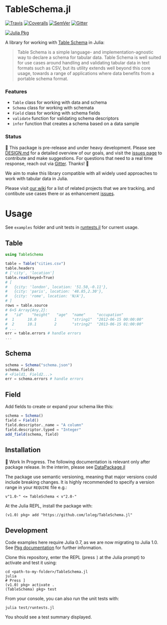 # TableSchema.jl

[![Travis](https://travis-ci.org/frictionlessdata/tableschema-jl.svg?branch=master)](https://travis-ci.org/frictionlessdata/tableschema-jl)
[![Coveralls](http://img.shields.io/coveralls/frictionlessdata/tableschema-jl.svg?branch=master)](https://coveralls.io/r/frictionlessdata/tableschema-jl?branch=master)
[![SemVer](https://img.shields.io/badge/versions-SemVer-brightgreen.svg)](http://semver.org/)
[![Gitter](https://img.shields.io/gitter/room/frictionlessdata/chat.svg)](https://gitter.im/frictionlessdata/chat)

[![Julia Pkg](http://pkg.julialang.org/badges/JSON_1.0.svg)](http://pkg.julialang.org/?pkg=tableschema&ver=1.0)

A library for working with [Table Schema](http://specs.frictionlessdata.io/table-schema/) in Julia:

> Table Schema is a simple language- and implementation-agnostic way to declare a schema for tabular data. Table Schema is well suited for use cases around handling and validating tabular data in text formats such as CSV, but its utility extends well beyond this core usage, towards a range of applications where data benefits from a portable schema format.

### Features

- `Table` class for working with data and schema
- `Schema` class for working with schemata
- `Field` class for working with schema fields
- `validate` function for validating schema descriptors
- `infer` function that creates a schema based on a data sample

### Status

:construction: This package is pre-release and under heavy development. Please see [DESIGN.md](DESIGN.md) for a detailed overview of our goals, and visit the [issues page](https://github.com/frictionlessdata/tableschema-jl/issues) to contribute and make suggestions. For questions that need to a real time response, reach out via [Gitter](https://gitter.im/frictionlessdata/chat). Thanks! :construction:

We aim to make this library compatible with all widely used approaches to work with tabular data in Julia.

Please visit [our wiki](https://github.com/frictionlessdata/datapackage-jl/wiki) for a list of related projects that we are tracking, and contibute use cases there or as enhancement [issues](https://github.com/frictionlessdata/tableschema-jl/issues).

# Usage

See `examples` folder and unit tests in [runtests.jl](test/runtests.jl) for current usage.

## Table

```Julia
using TableSchema

table = Table("cities.csv")
table.headers
# ['city', 'location']
table.read(keyed=True)
# [
#   {city: 'london', location: '51.50,-0.11'},
#   {city: 'paris', location: '48.85,2.30'},
#   {city: 'rome', location: 'N/A'},
# ]
rows = table.source
# 6×5 Array{Any,2}:
#   "id"    "height"   "age"  "name"     "occupation"         
#  1      10.0        1       "string1"  "2012-06-15 00:00:00"
#  2      10.1        2       "string2"  "2013-06-15 01:00:00"
# ...
err = table.errors # handle errors
...
```

## Schema

```Julia
schema = Schema("schema.json")
schema.fields
# <Field1, Field2...>
err = schema.errors # handle errors
```

## Field

Add fields to create or expand your schema like this:

```Julia
schema = Schema()
field = Field()
field.descriptor._name = "A column"
field.descriptor.typed = "Integer"
add_field(schema, field)
```

## Installation

:construction: Work In Progress. The following documentation is relevant only after package release. In the interim, please see [DataPackage.jl](https://github.com/frictionlessdata/DataPackage.jl)

The package use semantic versioning, meaning that major versions could include breaking changes. It is highly recommended to specify a version range in your `REQUIRE` file e.g.:

```
v"1.0-" <= TableSchema < v"2.0-"
```

At the Julia REPL, install the package with:

`(v1.0) pkg> add "https://github.com/loleg/TableSchema.jl"`

## Development

Code examples here require Julia 0.7, as we are now migrating to Julia 1.0. See [Pkg documentation](https://docs.julialang.org/en/v1.0.0/stdlib/Pkg/#Creating-your-own-packages-1) for further information.

Clone this repository, enter the REPL (press `]` at the Julia prompt) to activate and test it using:

```
cd <path-to-my-folder>/TableSchema.jl
julia
# Press ]
(v1.0) pkg> activate .
(TableSchema) pkg> test
```

From your console, you can also run the unit tests with:

`julia test/runtests.jl`

You should see a test summary displayed.

